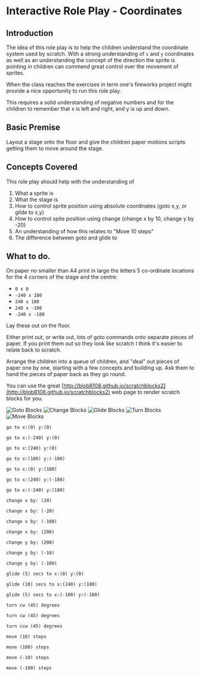 # Interactive Role Play - Coordinates

## Introduction

The idea of this role play is to help the children understand the coordinate system used by scratch.  With a strong understanding of `x` and `y` coordinates as well as an understanding the concept of the direction the sprite is pointing in children can commend great control over the movement of sprites.

When the class reaches the exercises in term one's fireworks project might provide a nice opportunity to run this role play.

This requires a solid understanding of negative numbers and for the children to remember that x is left and right, and y is up and down.

## Basic Premise

Layout a stage onto the floor and give the children paper motions scripts getting them to move around the stage.

## Concepts Covered

This role play should help with the understanding of

1. What a sprite is
2. What the stage is
3. How to control sprite position using absolute coordinates (goto x,y, or glide to x,y)
4. How to control spite position using change (change x by 10, change y by -20)
5. An understanding of how this relates to "Move 10 steps"
6. The difference between goto and glide to

## What to do.

On paper no smaller than A4 print in large the letters 5 co-ordinate locations for the 4 corners of the stage and the centre:

*	`0 x 0`
* `-240 x 180`
* `240 x 180`
* `240 x -180`
* `-240 x -180`

Lay these out on the floor.

Either print out, or write out, lots of goto commands onto separate pieces of paper. If you print them out so they look like scratch I think it's easier to relate back to scratch.  

Arrange the children into a queue of children, and "deal" out pieces of paper one by one, starting with a few concepts and building up. Ask them to hand the pieces of paper back as they go round.

You can use the great [http://blob8108.github.io/scratchblocks2](http://blob8108.github.io/scratchblocks2) web page to render scratch blocks for you.

![Goto Blocks](goto_blocks.png)
![Change Blocks](change_blocks.png)
![Glide Blocks](glide_blocks.png)
![Turn Blocks](turn_blocks.png)
![Move Blocks](move_blocks.png)

	go to x:(0) y:(0)

	go to x:(-240) y:(0)

	go to x:(240) y:(0)

	go to x:(100) y:(-100)

	go to x:(0) y:(180)

	go to x:(240) y:(-180)

	go to x:(-240) y:(180)

	change x by: (20)

	change x by: (-20)

	change x by: (-100)

	change x by: (200)

	change y by: (200)

	change y by: (-10)

	change y by: (-100)

	glide (5) secs to x:(0) y:(0)

	glide (10) secs to x:(240) y:(180)

	glide (5) secs to x:(-100) y:(-180)

	turn cw (45) degrees

	turn cw (45) degrees

	turn ccw (45) degrees

	move (10) steps

	move (100) steps

	move (-10) steps

	move (-100) steps


